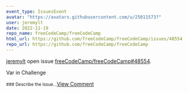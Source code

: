 ```yaml
---
event_type: IssuesEvent
avatar: "https://avatars.githubusercontent.com/u/25011573?"
user: jeremylt
date: 2022-11-19
repo_name: freeCodeCamp/freeCodeCamp
html_url: https://github.com/freeCodeCamp/freeCodeCamp/issues/48554
repo_url: https://github.com/freeCodeCamp/freeCodeCamp
---
```


<a href='https://github.com/jeremylt' target='_blank'>jeremylt</a> open issue <a href='https://github.com/freeCodeCamp/freeCodeCamp/issues/48554' target='_blank'>freeCodeCamp/freeCodeCamp#48554</a>.

<p>Var in Challenge </p><small>### Describe the Issue...</small><a href='https://github.com/freeCodeCamp/freeCodeCamp/issues/48554' target='_blank'>View Comment</a>